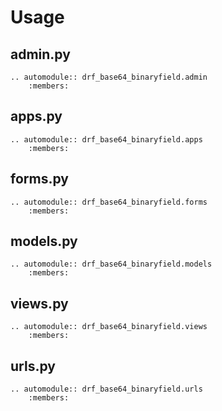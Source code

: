 # Usage

## admin.py

```{eval-rst}
.. automodule:: drf_base64_binaryfield.admin
    :members:
```

## apps.py

```{eval-rst}
.. automodule:: drf_base64_binaryfield.apps
    :members:
```

## forms.py

```{eval-rst}
.. automodule:: drf_base64_binaryfield.forms
    :members:
```

## models.py

```{eval-rst}
.. automodule:: drf_base64_binaryfield.models
    :members:
```

## views.py

```{eval-rst}
.. automodule:: drf_base64_binaryfield.views
    :members:
```

## urls.py

```{eval-rst}
.. automodule:: drf_base64_binaryfield.urls
    :members:
```
